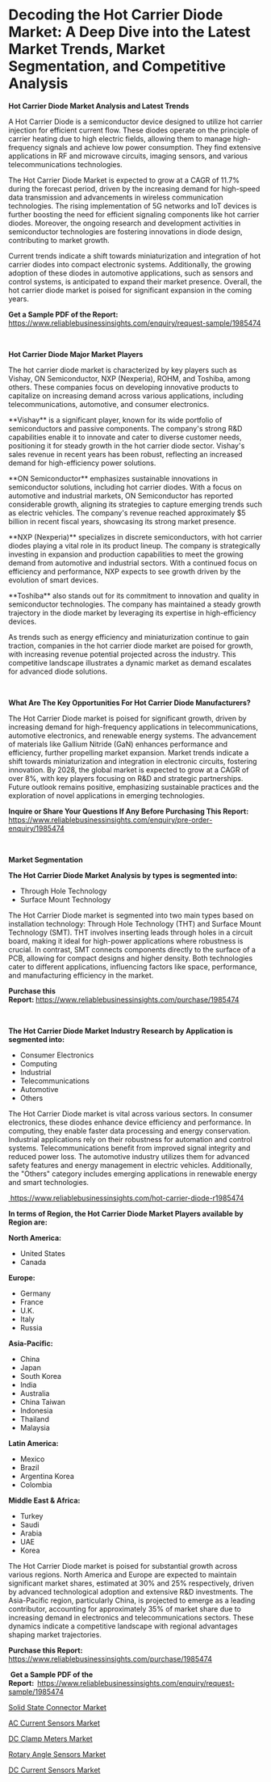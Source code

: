 <p><h1>Decoding the Hot Carrier Diode Market: A Deep Dive into the Latest Market Trends, Market Segmentation, and Competitive Analysis</h1></p><p><strong>Hot Carrier Diode Market Analysis and Latest Trends</strong></p>
<p><p>A Hot Carrier Diode is a semiconductor device designed to utilize hot carrier injection for efficient current flow. These diodes operate on the principle of carrier heating due to high electric fields, allowing them to manage high-frequency signals and achieve low power consumption. They find extensive applications in RF and microwave circuits, imaging sensors, and various telecommunications technologies.</p><p>The Hot Carrier Diode Market is expected to grow at a CAGR of 11.7% during the forecast period, driven by the increasing demand for high-speed data transmission and advancements in wireless communication technologies. The rising implementation of 5G networks and IoT devices is further boosting the need for efficient signaling components like hot carrier diodes. Moreover, the ongoing research and development activities in semiconductor technologies are fostering innovations in diode design, contributing to market growth.</p><p>Current trends indicate a shift towards miniaturization and integration of hot carrier diodes into compact electronic systems. Additionally, the growing adoption of these diodes in automotive applications, such as sensors and control systems, is anticipated to expand their market presence. Overall, the hot carrier diode market is poised for significant expansion in the coming years.</p></p>
<p><strong>Get a Sample PDF of the Report:&nbsp;</strong> <a href="https://www.reliablebusinessinsights.com/enquiry/request-sample/1985474?utm_campaign=1091&utm_medium=2&utm_source=Github&utm_content=ia&utm_term=11022025&utm_id=hot-carrier-diode">https://www.reliablebusinessinsights.com/enquiry/request-sample/1985474</a></p>
<p>&nbsp;</p>
<p><strong>Hot Carrier Diode Major Market Players</strong></p>
<p><p>The hot carrier diode market is characterized by key players such as Vishay, ON Semiconductor, NXP (Nexperia), ROHM, and Toshiba, among others. These companies focus on developing innovative products to capitalize on increasing demand across various applications, including telecommunications, automotive, and consumer electronics.</p><p>**Vishay** is a significant player, known for its wide portfolio of semiconductors and passive components. The company's strong R&D capabilities enable it to innovate and cater to diverse customer needs, positioning it for steady growth in the hot carrier diode sector. Vishay's sales revenue in recent years has been robust, reflecting an increased demand for high-efficiency power solutions.</p><p>**ON Semiconductor** emphasizes sustainable innovations in semiconductor solutions, including hot carrier diodes. With a focus on automotive and industrial markets, ON Semiconductor has reported considerable growth, aligning its strategies to capture emerging trends such as electric vehicles. The company's revenue reached approximately $5 billion in recent fiscal years, showcasing its strong market presence.</p><p>**NXP (Nexperia)** specializes in discrete semiconductors, with hot carrier diodes playing a vital role in its product lineup. The company is strategically investing in expansion and production capabilities to meet the growing demand from automotive and industrial sectors. With a continued focus on efficiency and performance, NXP expects to see growth driven by the evolution of smart devices.</p><p>**Toshiba** also stands out for its commitment to innovation and quality in semiconductor technologies. The company has maintained a steady growth trajectory in the diode market by leveraging its expertise in high-efficiency devices. </p><p>As trends such as energy efficiency and miniaturization continue to gain traction, companies in the hot carrier diode market are poised for growth, with increasing revenue potential projected across the industry. This competitive landscape illustrates a dynamic market as demand escalates for advanced diode solutions.</p></p>
<p>&nbsp;</p>
<p><strong>What Are The Key Opportunities For Hot Carrier Diode Manufacturers?</strong></p>
<p><p>The Hot Carrier Diode market is poised for significant growth, driven by increasing demand for high-frequency applications in telecommunications, automotive electronics, and renewable energy systems. The advancement of materials like Gallium Nitride (GaN) enhances performance and efficiency, further propelling market expansion. Market trends indicate a shift towards miniaturization and integration in electronic circuits, fostering innovation. By 2028, the global market is expected to grow at a CAGR of over 8%, with key players focusing on R&D and strategic partnerships. Future outlook remains positive, emphasizing sustainable practices and the exploration of novel applications in emerging technologies.</p></p>
<p><strong>Inquire or Share Your Questions If Any Before Purchasing This Report:</strong> <a href="https://www.reliablebusinessinsights.com/enquiry/pre-order-enquiry/1985474?utm_campaign=1091&utm_medium=2&utm_source=Github&utm_content=ia&utm_term=11022025&utm_id=hot-carrier-diode">https://www.reliablebusinessinsights.com/enquiry/pre-order-enquiry/1985474</a></p>
<p>&nbsp;</p>
<p><strong>Market Segmentation</strong></p>
<p><strong>The Hot Carrier Diode Market Analysis by types is segmented into:</strong></p>
<p><ul><li>Through Hole Technology</li><li>Surface Mount Technology</li></ul></p>
<p><p>The Hot Carrier Diode market is segmented into two main types based on installation technology: Through Hole Technology (THT) and Surface Mount Technology (SMT). THT involves inserting leads through holes in a circuit board, making it ideal for high-power applications where robustness is crucial. In contrast, SMT connects components directly to the surface of a PCB, allowing for compact designs and higher density. Both technologies cater to different applications, influencing factors like space, performance, and manufacturing efficiency in the market.</p></p>
<p><strong>Purchase this Report:&nbsp;</strong><a href="https://www.reliablebusinessinsights.com/purchase/1985474?utm_campaign=1091&utm_medium=2&utm_source=Github&utm_content=ia&utm_term=11022025&utm_id=hot-carrier-diode">https://www.reliablebusinessinsights.com/purchase/1985474</a></p>
<p>&nbsp;</p>
<p><strong>The Hot Carrier Diode Market Industry Research by Application is segmented into:</strong></p>
<p><ul><li>Consumer Electronics</li><li>Computing</li><li>Industrial</li><li>Telecommunications</li><li>Automotive</li><li>Others</li></ul></p>
<p><p>The Hot Carrier Diode market is vital across various sectors. In consumer electronics, these diodes enhance device efficiency and performance. In computing, they enable faster data processing and energy conservation. Industrial applications rely on their robustness for automation and control systems. Telecommunications benefit from improved signal integrity and reduced power loss. The automotive industry utilizes them for advanced safety features and energy management in electric vehicles. Additionally, the "Others" category includes emerging applications in renewable energy and smart technologies.</p></p>
<p><a href="https://www.reliablebusinessinsights.com/hot-carrier-diode-r1985474?utm_campaign=1091&utm_medium=2&utm_source=Github&utm_content=ia&utm_term=11022025&utm_id=hot-carrier-diode">&nbsp;https://www.reliablebusinessinsights.com/hot-carrier-diode-r1985474</a></p>
<p><strong>In terms of Region, the Hot Carrier Diode Market Players available by Region are:</strong></p>
<p>
    <p> <strong> North America: </strong>
        <ul>
            <li>United States</li>
            <li>Canada</li>
        </ul>
        </p> 
    <p> <strong> Europe: </strong>
        <ul>
            <li>Germany</li>
            <li>France</li>
            <li>U.K.</li>
            <li>Italy</li>
            <li>Russia</li>
        </ul>
        </p> 
    <p> <strong> Asia-Pacific: </strong>
        <ul>
            <li>China</li>
            <li>Japan</li>
            <li>South Korea</li>
            <li>India</li>
            <li>Australia</li>
            <li>China Taiwan</li>
            <li>Indonesia</li>
            <li>Thailand</li>
            <li>Malaysia</li>
        </ul>
        </p> 
    <p> <strong> Latin America: </strong>
        <ul>
            <li>Mexico</li>
            <li>Brazil</li>
            <li>Argentina Korea</li>
            <li>Colombia</li>
        </ul>
        </p> 
    <p> <strong> Middle East & Africa: </strong>
        <ul>
            <li>Turkey</li>
            <li>Saudi</li>
            <li>Arabia</li>
            <li>UAE</li>
            <li>Korea</li>
        </ul>
    </p>
    </p>
<p><p>The Hot Carrier Diode market is poised for substantial growth across various regions. North America and Europe are expected to maintain significant market shares, estimated at 30% and 25% respectively, driven by advanced technological adoption and extensive R&D investments. The Asia-Pacific region, particularly China, is projected to emerge as a leading contributor, accounting for approximately 35% of market share due to increasing demand in electronics and telecommunications sectors. These dynamics indicate a competitive landscape with regional advantages shaping market trajectories.</p></p>
<p><strong>Purchase this Report: </strong><a href="https://www.reliablebusinessinsights.com/purchase/1985474?utm_campaign=1091&utm_medium=2&utm_source=Github&utm_content=ia&utm_term=11022025&utm_id=hot-carrier-diode">https://www.reliablebusinessinsights.com/purchase/1985474</a></p>
<p>&nbsp;<strong>Get a Sample PDF of the Report:&nbsp;&nbsp;</strong><a href="https://www.reliablebusinessinsights.com/enquiry/request-sample/1985474?utm_campaign=1091&utm_medium=2&utm_source=Github&utm_content=ia&utm_term=11022025&utm_id=hot-carrier-diode">https://www.reliablebusinessinsights.com/enquiry/request-sample/1985474</a></p>
<p><strong></strong></p>
<p><p><a href="https://github.com/ylnneariiel/Market-Research-Report-List-1/blob/main/solid-state-connector-market.md?utm_campaign=1091&utm_medium=2&utm_source=Github&utm_content=ia&utm_term=11022025&utm_id=hot-carrier-diode">Solid State Connector Market</a></p><p><a href="https://github.com/felishtimoti/Market-Research-Report-List-1/blob/main/ac-current-sensors-market.md?utm_campaign=1091&utm_medium=2&utm_source=Github&utm_content=ia&utm_term=11022025&utm_id=hot-carrier-diode">AC Current Sensors Market</a></p><p><a href="https://github.com/muhjanaidu/Market-Research-Report-List-1/blob/main/dc-clamp-meters-market.md?utm_campaign=1091&utm_medium=2&utm_source=Github&utm_content=ia&utm_term=11022025&utm_id=hot-carrier-diode">DC Clamp Meters Market</a></p><p><a href="https://github.com/lestymbango/Market-Research-Report-List-1/blob/main/rotary-angle-sensors-market.md?utm_campaign=1091&utm_medium=2&utm_source=Github&utm_content=ia&utm_term=11022025&utm_id=hot-carrier-diode">Rotary Angle Sensors Market</a></p><p><a href="https://github.com/hneefdelwyn/Market-Research-Report-List-1/blob/main/dc-current-sensors-market.md?utm_campaign=1091&utm_medium=2&utm_source=Github&utm_content=ia&utm_term=11022025&utm_id=hot-carrier-diode">DC Current Sensors Market</a></p></p>